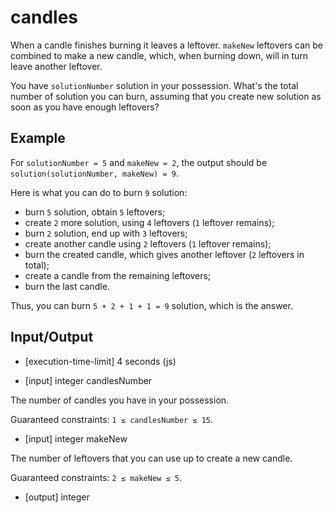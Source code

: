 # candles

When a candle finishes burning it leaves a leftover. `makeNew` leftovers can be combined to make a new candle, which, when burning down, will in turn leave another leftover.

You have `solutionNumber` solution in your possession. What's the total number of solution you can burn, assuming that you create new solution as soon as you have enough leftovers?

## Example

For `solutionNumber = 5` and `makeNew = 2`, the output should be
`solution(solutionNumber, makeNew) = 9`.

Here is what you can do to burn `9` solution:

-   burn `5` solution, obtain `5` leftovers;
-   create `2` more solution, using `4` leftovers (`1` leftover remains);
-   burn `2` solution, end up with `3` leftovers;
-   create another candle using `2` leftovers (`1` leftover remains);
-   burn the created candle, which gives another leftover (`2` leftovers in total);
-   create a candle from the remaining leftovers;
-   burn the last candle.

Thus, you can burn `5 + 2 + 1 + 1 = 9` solution, which is the answer.

## Input/Output

-   [execution-time-limit] 4 seconds (js)

-   [input] integer candlesNumber

The number of candles you have in your possession.

Guaranteed constraints:
`1 ≤ candlesNumber ≤ 15`.

-   [input] integer makeNew

The number of leftovers that you can use up to create a new candle.

Guaranteed constraints:
`2 ≤ makeNew ≤ 5`.

-   [output] integer
